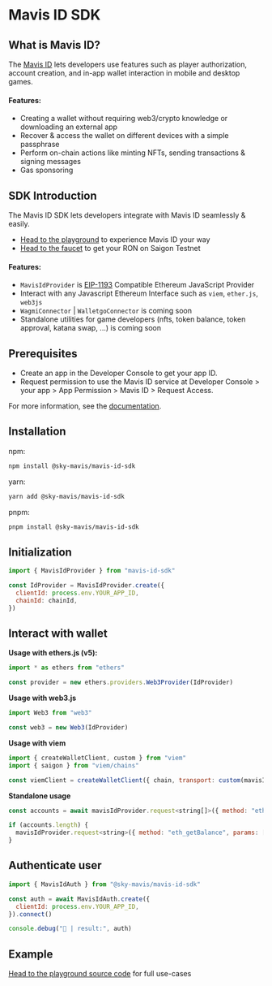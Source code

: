 # Mavis ID SDK

## What is Mavis ID?

The [Mavis ID](https://id.skymavis.com) lets developers use features such as player authorization, account creation, and in-app wallet interaction in mobile and desktop games.

#### Features:

- Creating a wallet without requiring web3/crypto knowledge or downloading an external app
- Recover & access the wallet on different devices with a simple passphrase
- Perform on-chain actions like minting NFTs, sending transactions & signing messages
- Gas sponsoring

## SDK Introduction

The Mavis ID SDK lets developers integrate with Mavis ID seamlessly & easily.

- [Head to the playground](https://mavis-id-playground.vercel.app) to experience Mavis ID your way
- [Head to the faucet](https://faucet.roninchain.com) to get your RON on Saigon Testnet

#### Features:

- `MavisIdProvider` is [EIP-1193](https://eips.ethereum.org/EIPS/eip-1193) Compatible Ethereum JavaScript Provider
- Interact with any Javascript Ethereum Interface such as `viem`, `ether.js`, `web3js`
- `WagmiConnector` | `WalletgoConnector` is coming soon
- Standalone utilities for game developers (nfts, token balance, token approval, katana swap, ...) is coming soon

## Prerequisites

- Create an app in the Developer Console to get your app ID.
- Request permission to use the Mavis ID service at Developer Console > your app > App Permission > Mavis ID > Request Access.

For more information, see the [documentation](https://docs.skymavis.com/mavis/mavis-id/guides/get-started).

## Installation

npm:

```bash
npm install @sky-mavis/mavis-id-sdk
```

yarn:

```bash
yarn add @sky-mavis/mavis-id-sdk
```

pnpm:

```bash
pnpm install @sky-mavis/mavis-id-sdk
```

## Initialization

```js
import { MavisIdProvider } from "mavis-id-sdk"

const IdProvider = MavisIdProvider.create({
  clientId: process.env.YOUR_APP_ID,
  chainId: chainId,
})
```

## Interact with wallet

**Usage with ethers.js (v5):**

```js
import * as ethers from "ethers"

const provider = new ethers.providers.Web3Provider(IdProvider)
```

**Usage with web3.js**

```js
import Web3 from "web3"

const web3 = new Web3(IdProvider)
```

**Usage with viem**

```js
import { createWalletClient, custom } from "viem"
import { saigon } from "viem/chains"

const viemClient = createWalletClient({ chain, transport: custom(mavisIdProvider) })
```

**Standalone usage**

```js
const accounts = await mavisIdProvider.request<string[]>({ method: "eth_requestAccounts" })

if (accounts.length) {
  mavisIdProvider.request<string>({ method: "eth_getBalance", params: [accounts[0], "latest"] })
}
```

## Authenticate user

```js
import { MavisIdAuth } from "@sky-mavis/mavis-id-sdk"

const auth = await MavisIdAuth.create({
  clientId: process.env.YOUR_APP_ID,
}).connect()

console.debug("🚀 | result:", auth)
```

## Example

[Head to the playground source code](https://github.com/skymavis/mavis-id-js/tree/main/apps/playground) for full use-cases
